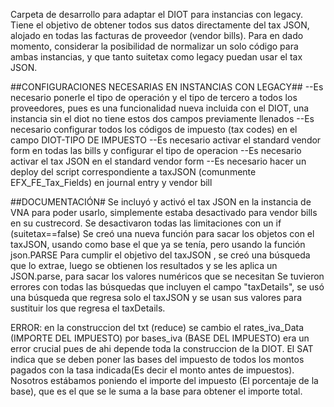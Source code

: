 Carpeta de desarrollo para adaptar el DIOT para instancias con legacy.
Tiene el objetivo de obtener todos sus datos directamente del tax JSON, alojado en todas las facturas de proveedor (vendor bills). 
Para en dado momento, considerar la posibilidad de normalizar un solo código para ambas instancias, y que tanto suitetax como legacy puedan usar el tax JSON.



##CONFIGURACIONES NECESARIAS EN INSTANCIAS CON LEGACY##
--Es necesario ponerle el tipo de operación y el tipo de tercero a todos los proveedores, pues es una funcionalidad nueva incluida con el DIOT, una instancia sin el diot no tiene estos dos campos 
previamente llenados
--Es necesario configurar todos los códigos de impuesto (tax codes) en el campo DIOT-TIPO DE IMPUESTO 
--Es necesario activar el standard vendor form en todas las bills y configurar el tipo de operacion
--Es necesario activar el tax JSON en el standard vendor form 
--Es necesario hacer un deploy del script correspondiente a taxJSON (comunmente EFX_FE_Tax_Fields) en journal entry y vendor bill


##DOCUMENTACIÓN#
Se incluyó y activó el tax JSON en la instancia de VNA para poder usarlo, simplemente estaba desactivado para vendor bills en su custrecord. 
Se desactivaron todas las limitaciones con un if (suitetax==false)
Se creó una nueva función para sacar los objetos con el taxJSON, usando como base el que ya se tenía, pero usando la función json.PARSE
Para cumplir el objetivo del taxJSON , se creó una búsqueda que lo extrae, luego se obtienen los resultados y se les aplica un JSON.parse, para sacar los valores numéricos que se necesitan
Se tuvieron errores con todas las búsquedas que incluyen el campo "taxDetails", se usó una búsqueda que regresa solo el taxJSON y se usan sus valores para sustituir los que regresa el taxDetails. 

ERROR:  en la construccion del  txt (reduce) se cambio el rates_iva_Data (IMPORTE DEL IMPUESTO) por bases_iva (BASE DEL IMPUESTO) era un error crucial pues de ahi depende toda la construccion de la DIOT. El SAT indica que se deben poner las bases del impuesto de todos los montos pagados con la tasa indicada(Es decir el monto antes de impuestos). Nosotros estábamos poniendo el importe del impuesto (El porcentaje de la base), que es el que se le suma a la base para obtener el importe total. 